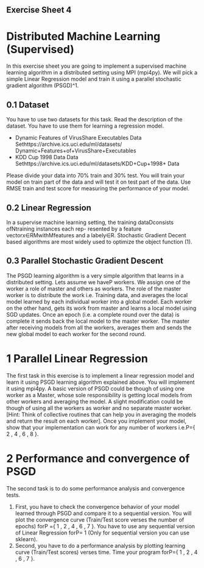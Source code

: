 
## Exercise Sheet 4

# Distributed Machine Learning (Supervised)

In this exercise sheet you are going to implement a supervised machine learning algorithm in a distributed
setting using MPI (mpi4py). We will pick a simple Linear Regression model and train it using a parallel
stochastic gradient algorithm (PSGD)^1.

## 0.1 Dataset

You have to use two datasets for this task. Read the description of the dataset. You have to use them
for learning a regression model.

- Dynamic Features of VirusShare Executables Data Sethttps://archive.ics.uci.edu/ml/datasets/
    Dynamic+Features+of+VirusShare+Executables
- KDD Cup 1998 Data Data Sethttps://archive.ics.uci.edu/ml/datasets/KDD+Cup+1998+
    Data

Please divide your data into 70% train and 30% test. You will train your model on train part of the data
and will test it on test part of the data. Use RMSE train and test score for measuring the performance
of your model.

## 0.2 Linear Regression

In a supervise machine learning setting, the training dataDconsists ofNtraining instances each rep-
resented by a feature vectorx∈RMwithMfeatures and a labely∈R. Stochastic Gradient Decent based algorithms are most widely used to
optimize the object function (1).
## 0.3 Parallel Stochastic Gradient Descent

The PSGD learning algorithm is a very simple algorithm that learns in a distributed setting. Lets assume
we haveP workers. We assign one of the worker a role of master and others as workers. The role of
the master worker is to distribute the work i.e. Training data, and averages the local model learned by
each individual worker into a global model. Each worker on the other hand, gets its work from master
and learns a local model using SGD updates. Once an epoch (i.e. a complete round over the data) is
complete it sends back the local model to the master worker. The master after receiving models from all
the workers, averages them and sends the new global model to each worker for the second round. 

# 1 Parallel Linear Regression

The first task in this exercise is to implement a linear regression model and learn it using PSGD learning
algorithm explained above. You will implement it using mpi4py. A basic version of PSGD could be
though of using one worker as a Master, whose sole responsibility is getting local models from other
workers and averaging the model. A slight modification could be though of using all the workers as
worker and no separate master worker. [Hint: Think of collective routines that can help you in averaging
the models and return the result on each worker]. Once you implement your model, show that your
implementation can work for any number of workers i.e.P={ 2 , 4 , 6 , 8 }.

# 2 Performance and convergence of PSGD

The second task is to do some performance analysis and convergence tests.

1. First, you have to check the convergence behavior of your model learned through PSGD and
    compare it to a sequential version. You will plot the convergence curve (Train/Test score verses
    the number of epochs) forP ={ 1 , 2 , 4 , 6 , 7 }. You have to use any sequential version of Linear
    Regression forP= 1 (Only for sequential version you can use sklearn).
2. Second, you have to do a performance analysis by plotting learning curve (Train/Test scores) verses
    time. Time your program forP={ 1 , 2 , 4 , 6 , 7 }.
